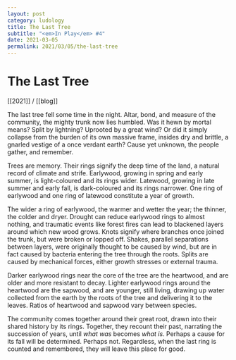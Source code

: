 ```yaml
---
layout: post
category: ludology
title: The Last Tree
subtitle: "<em>In Play</em> #4"
date: 2021-03-05
permalink: 2021/03/05/the-last-tree
---
```


# The Last Tree

[[2021]] / [[blog]]

The last tree fell some time in the night. Altar, bond, and measure of the community, the mighty trunk now lies humbled. Was it hewn by mortal means? Split by lightning? Uprooted by a great wind? Or did it simply collapse from the burden of its own massive frame, insides dry and brittle, a gnarled vestige of a once verdant earth? Cause yet unknown, the people gather, and remember.

Trees are memory. Their rings signify the deep time of the land, a natural record of climate and strife. Earlywood, growing in spring and early summer, is light-coloured and its rings wider. Latewood, growing in late summer and early fall, is dark-coloured and its rings narrower. One ring of earlywood and one ring of latewood constitute a year of growth.

The wider a ring of earlywood, the warmer and wetter the year; the thinner, the colder and dryer. Drought can reduce earlywood rings to almost nothing, and traumatic events like forest fires can lead to blackened layers around which new wood grows. Knots signify where branches once joined the trunk, but were broken or lopped off. Shakes, parallel separations between layers, were originally thought to be caused by wind, but are in fact caused by bacteria entering the tree through the roots. Splits are caused by mechanical forces, either growth stresses or external trauma.

Darker earlywood rings near the core of the tree are the heartwood, and are older and more resistant to decay. Lighter earlywood rings around the heartwood are the sapwood, and are younger, still living, drawing up water collected from the earth by the roots of the tree and delivering it to the leaves. Ratios of heartwood and sapwood vary between species.

The community comes together around their great root, drawn into their shared history by its rings. Together, they recount their past, narrating the succession of years, until _what was_ becomes _what is_. Perhaps a cause for its fall will be determined. Perhaps not. Regardless, when the last ring is counted and remembered, they will leave this place for good.
